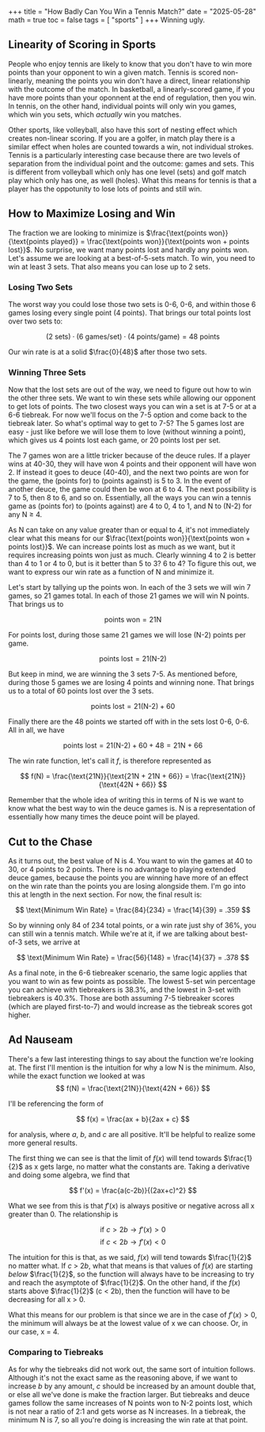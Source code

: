 +++
title = "How Badly Can You Win a Tennis Match?"
date = "2025-05-28"
math = true
toc = false
tags = [
    "sports"
]
+++
Winning ugly.
<!--more-->

## Linearity of Scoring in Sports
People who enjoy tennis are likely to know that you don't have to win more points than your opponent to win a given match. Tennis is scored non-linearly, meaning the points you win don't have a direct, linear relationship with the outcome of the match. In basketball, a linearly-scored game, if you have more points than your oponnent at the end of regulation, then you win. In tennis, on the other hand, individual points will only win you games, which win you sets, which *actually* win you matches.

Other sports, like volleyball, also have this sort of nesting effect which creates non-linear scoring. If you are a golfer, in match play there is a similar effect when holes are counted towards a win, not individual strokes. Tennis is a particularly interesting case because there are two levels of separation from the individual point and the outcome: games and sets. This is different from volleyball which only has one level (sets) and golf match play which only has one, as well (holes). What this means for tennis is that a player has the oppotunity to lose lots of points and still win.

## How to Maximize Losing and Win
The fraction we are looking to minimize is $\frac{\text{points won}}{\text{points played}} = \frac{\text{points won}}{\text{points won + points lost}}$. No surprise, we want many points lost and hardly any points won. Let's assume we are looking at a best-of-5-sets match. To win, you need to win at least 3 sets. That also means you can lose up to 2 sets.

### Losing Two Sets
The worst way you could lose those two sets is 0-6, 0-6, and within those 6 games losing every single point (4 points). That brings our total points lost over two sets to: 

$$(\text{2 sets}) \cdot (\text{6 games/set}) \cdot (\text{4 points/game}) = \text{48 points}$$

Our win rate is at a solid $\frac{0}{48}$ after those two sets.

### Winning Three Sets
Now that the lost sets are out of the way, we need to figure out how to win the other three sets. We want to win these sets while allowing our opponent to get lots of points. The two closest ways you can win a set is at 7-5 or at a 6-6 tiebreak. For now we'll focus on the 7-5 option and come back to the tiebreak later. So what's optimal way to get to 7-5? The 5 games lost are easy - just like before we will lose them to love (without winning a point), which gives us 4 points lost each game, or 20 points lost per set.

The 7 games won are a little tricker because of the deuce rules. If a player wins at 40-30, they will have won 4 points and their opponent will have won 2. If instead it goes to deuce (40-40), and the next two points are won for the game, the (points for) to (points against) is 5 to 3. In the event of another deuce, the game could then be won at 6 to 4. The next possibility is 7 to 5, then 8 to 6, and so on. Essentially, all the ways you can win a tennis game as (points for) to (points against) are 4 to 0, 4 to 1, and N to (N-2) for any N $\geq$ 4.

As N can take on any value greater than or equal to 4, it's not immediately clear what this means for our $\frac{\text{points won}}{\text{points won + points lost}}$. We can increase points lost as much as we want, but it requires increasing points won just as much. Clearly winning 4 to 2 is better than 4 to 1 or 4 to 0, but is it better than 5 to 3? 6 to 4? To figure this out, we want to express our win rate as a function of N and minimize it.

Let's start by tallying up the points won. In each of the 3 sets we will win 7 games, so 21 games total. In each of those 21 games we will win N points. That brings us to 

$$ \text{points won} = \text{21N}$$

For points lost, during those same 21 games we will lose (N-2) points per game. 

$$ \text{points lost} =  21\text{(N-2)} $$

But keep in mind, we are winning the 3 sets 7-5. As mentioned before, during those 5 games we are losing 4 points and winning none. That brings us to a total of 60 points lost over the 3 sets.

$$ \text{points lost} =  21\text{(N-2)} + \text{60}$$

Finally there are the 48 points we started off with in the sets lost 0-6, 0-6. All in all, we have

$$ \text{points lost} =  21\text{(N-2)} + \text{60} + \text{48} = \text{21N + 66}$$

The win rate function, let's call it *f*, is therefore represented as 

$$ f(N) = \frac{\text{21N}}{\text{21N + 21N + 66}} = \frac{\text{21N}}{\text{42N + 66}} $$

Remember that the whole idea of writing this in terms of N is we want to know what the best way to win the deuce games is. N is a representation of essentially how many times the deuce point will be played.

## Cut to the Chase
As it turns out, the best value of N is 4. You want to win the games at 40 to 30, or 4 points to 2 points. There is no advantage to playing extended deuce games, because the points you are winning have more of an effect on the win rate than the points you are losing alongside them. I'm go into this at length in the next section. For now, the final result is:

$$ \text{Minimum Win Rate} = \frac{84}{234} = \frac{14}{39} = .359 $$

So by winning only 84 of 234 total points, or a win rate just shy of 36%, you can still win a tennis match. While we're at it, if we are talking about best-of-3 sets, we arrive at

$$ \text{Minimum Win Rate} = \frac{56}{148} = \frac{14}{37} = .378 $$

As a final note, in the 6-6 tiebreaker scenario, the same logic applies that you want to win as few points as possible. The lowest 5-set win percentage you can achieve with tiebreakers is 38.3%, and the lowest in 3-set with tiebreakers is 40.3%. Those are both assuming 7-5 tiebreaker scores (which are played first-to-7) and would increase as the tiebreak scores got higher.

## Ad Nauseam
There's a few last interesting things to say about the function we're looking at. The first I'll mention is the intuition for why a low N is the minimum. Also, while the exact function we looked at was  $$ f(N) = \frac{\text{21N}}{\text{42N + 66}} $$

I'll be referencing the form of

$$ f(x) = \frac{ax + b}{2ax + c} $$

for analysis, where *a*, *b*, and *c* are all positive. It'll be helpful to realize some more general results.

The first thing we can see is that the limit of $f(x)$ will tend towards $\frac{1}{2}$ as x gets large, no matter what the constants are. Taking a derivative and doing some algebra, we find that

$$ f'(x) = \frac{a(c-2b)}{(2ax+c)^2} $$

What we see from this is that $f'(x)$ is always positive or negative across all x greater than 0. The relationship is

$$ \text{if  } c > 2b \rightarrow f'(x) > 0$$ $$ \text{if } c < 2b \rightarrow f'(x) < 0$$

The intuition for this is that, as we said, $f(x)$ will tend towards $\frac{1}{2}$ no matter what. If *c* > 2*b*, what that means is that values of $f(x)$ are starting *below* $\frac{1}{2}$, so the function will always have to be increasing to try and reach the asymptote of $\frac{1}{2}$. On the other hand, if the $f(x)$ starts above $\frac{1}{2}$ (c < 2b), then the function will have to be decreasing for all x > 0. 

What this means for our problem is that since we are in the case of $f'(x) > 0$, the minimum will always be at the lowest value of x we can choose. Or, in our case, x = 4.

### Comparing to Tiebreaks
As for why the tiebreaks did not work out, the same sort of intuition follows. Although it's not the exact same as the reasoning above, if we want to increase *b* by any amount, *c* should be increased by an amount double that, or else all we've done is make the fraction larger. But tiebreaks and deuce games follow the same increases of N points won to N-2 points lost, which is not near a ratio of 2:1 and gets worse as N increases. In a tiebreak, the minimum N is 7, so all you're doing is increasing the win rate at that point.